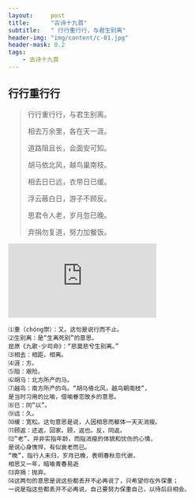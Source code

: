 ```yaml
---
layout:     post
title:      "古诗十九首"
subtitle:   " 行行重行行，与君生别离"
header-img: "img/content/c-01.jpg"
header-mask: 0.2
tags:
    - 古诗十九首
---
```




## 行行重行行

> 行行重行行，与君生别离。
>
> 相去万余里，各在天一涯。
>
> 道路阻且长，会面安可知。
>
> 胡马依北风，越鸟巢南枝。
>
> 相去日已远，衣带日已缓。
>
> 浮云蔽白日，游子不顾反。
>
> 思君令人老，岁月忽已晚。
>
> 弃捐勿复道，努力加餐饭。

![](http://api.nmb.show/xiaojiejie2.php)

~~~
⑴重（chóng崇）：又。这句是说行而不止。
⑵生别离：是“生离死别”的意思。
屈原《九歌·少司命》：“悲莫悲兮生别离。”
⑶相去：相距，相离。
⑷涯：方。
⑸阻：艰险。
⑹胡马：北方所产的马。
⑺越鸟：南方所产的鸟。“胡马倚北风，越鸟朝南枝”，
是当时习用的比喻，借喻眷恋故乡的意思。
⑻已：同“以”。
⑼远：久。
⑽缓：宽松。这句意思是说，人因相思而躯体一天天消瘦。
⑾顾返：还返，回家。顾，返也。反，同返。
⑿“老”，并非实指年龄，而指消瘦的体貌和忧伤的心情，
是说心身憔悴，有似衰老而已。
“晚”，指行人未归，岁月已晚，表明春秋忽代谢，
相思又一年，暗喻青春易逝
⒀弃捐：抛弃。
⒁这两句的意思是说这些都丢开不必再说了，只希望你在外保重；
一说是指这些都丢开不必再说，自己要努力保重自己，以待后日相会。
~~~